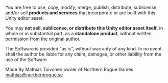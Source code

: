 You are free to use, copy, modify, merge, publish, distribute, sublicense, and/or sell **products and services** that incorporate or are built with this Unity editor asset.

You may **not sell, sublicense, or distribute this Unity editor asset itself**, in whole or in substantial part, as a **standalone product**, without written permission from the original author.

The Software is provided "as is", without warranty of any kind. In no event shall the author be liable for any claim, damages, or other liability from the use of the Software.

Made By Mathias Toivonen owner of Northern Rogue Games <mathias@northernrogue.se>